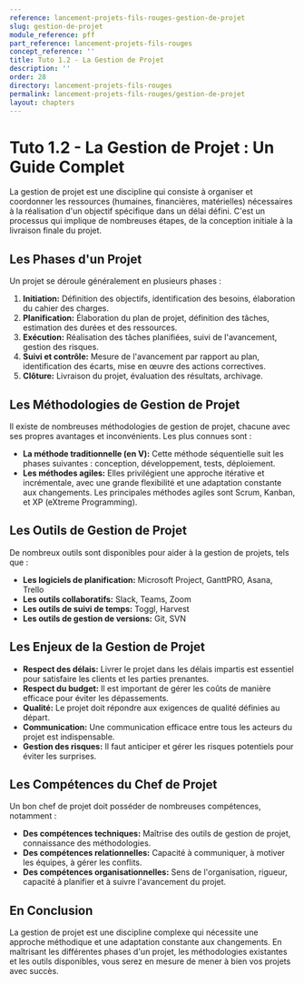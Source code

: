 ```yaml
---
reference: lancement-projets-fils-rouges-gestion-de-projet
slug: gestion-de-projet
module_reference: pff
part_reference: lancement-projets-fils-rouges
concept_reference: ''
title: Tuto 1.2 - La Gestion de Projet
description: ''
order: 28
directory: lancement-projets-fils-rouges
permalink: lancement-projets-fils-rouges/gestion-de-projet
layout: chapters
---
```


# Tuto 1.2 - La Gestion de Projet : Un Guide Complet

La gestion de projet est une discipline qui consiste à organiser et coordonner les ressources (humaines, financières, matérielles) nécessaires à la réalisation d'un objectif spécifique dans un délai défini. C'est un processus qui implique de nombreuses étapes, de la conception initiale à la livraison finale du projet.

## Les Phases d'un Projet

Un projet se déroule généralement en plusieurs phases :

1. **Initiation:** Définition des objectifs, identification des besoins, élaboration du cahier des charges.
2. **Planification:** Élaboration du plan de projet, définition des tâches, estimation des durées et des ressources.
3. **Exécution:** Réalisation des tâches planifiées, suivi de l'avancement, gestion des risques.
4. **Suivi et contrôle:** Mesure de l'avancement par rapport au plan, identification des écarts, mise en œuvre des actions correctives.
5. **Clôture:** Livraison du projet, évaluation des résultats, archivage.

## Les Méthodologies de Gestion de Projet

Il existe de nombreuses méthodologies de gestion de projet, chacune avec ses propres avantages et inconvénients. Les plus connues sont :

* **La méthode traditionnelle (en V):** Cette méthode séquentielle suit les phases suivantes : conception, développement, tests, déploiement.
* **Les méthodes agiles:** Elles privilégient une approche itérative et incrémentale, avec une grande flexibilité et une adaptation constante aux changements. Les principales méthodes agiles sont Scrum, Kanban, et XP (eXtreme Programming).

## Les Outils de Gestion de Projet

De nombreux outils sont disponibles pour aider à la gestion de projets, tels que :

* **Les logiciels de planification:** Microsoft Project, GanttPRO, Asana, Trello
* **Les outils collaboratifs:** Slack, Teams, Zoom
* **Les outils de suivi de temps:** Toggl, Harvest
* **Les outils de gestion de versions:** Git, SVN

## Les Enjeux de la Gestion de Projet

* **Respect des délais:** Livrer le projet dans les délais impartis est essentiel pour satisfaire les clients et les parties prenantes.
* **Respect du budget:** Il est important de gérer les coûts de manière efficace pour éviter les dépassements.
* **Qualité:** Le projet doit répondre aux exigences de qualité définies au départ.
* **Communication:** Une communication efficace entre tous les acteurs du projet est indispensable.
* **Gestion des risques:** Il faut anticiper et gérer les risques potentiels pour éviter les surprises.

## Les Compétences du Chef de Projet

Un bon chef de projet doit posséder de nombreuses compétences, notamment :

* **Des compétences techniques:** Maîtrise des outils de gestion de projet, connaissance des méthodologies.
* **Des compétences relationnelles:** Capacité à communiquer, à motiver les équipes, à gérer les conflits.
* **Des compétences organisationnelles:** Sens de l'organisation, rigueur, capacité à planifier et à suivre l'avancement du projet.

## En Conclusion

La gestion de projet est une discipline complexe qui nécessite une approche méthodique et une adaptation constante aux changements. En maîtrisant les différentes phases d'un projet, les méthodologies existantes et les outils disponibles, vous serez en mesure de mener à bien vos projets avec succès.

